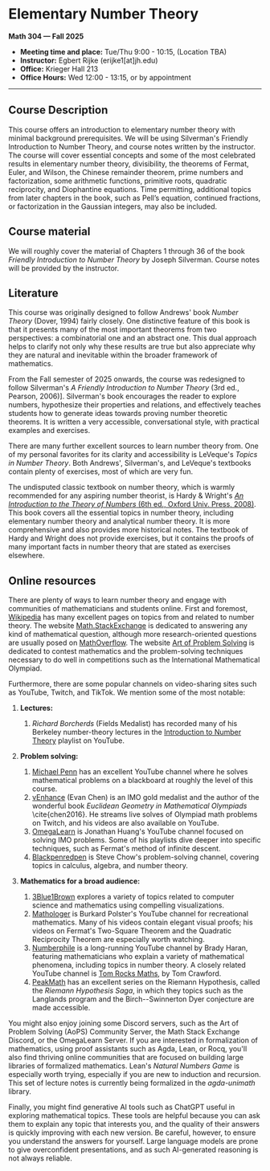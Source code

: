 # Elementary Number Theory

**Math 304 — Fall 2025**

- **Meeting time and place:** Tue/Thu 9:00 - 10:15, (Location TBA)
- **Instructor:** Egbert Rijke (erijke1[at]jh.edu)
- **Office:** Krieger Hall 213
- **Office Hours:** Wed 12:00 - 13:15, or by appointment

---

## Course Description

This course offers an introduction to elementary number theory with minimal background prerequisites. We will be using Silverman's Friendly Introduction to Number Theory, and course notes written by the instructor. The course will cover essential concepts and some of the most celebrated results in elementary number theory, divisibility, the theorems of Fermat, Euler, and Wilson, the Chinese remainder theorem, prime numbers and factorization, some arithmetic functions, primitive roots, quadratic reciprocity, and Diophantine equations. Time permitting, additional topics from later chapters in the book, such as Pell’s equation, continued fractions, or factorization in the Gaussian integers, may also be included.

## Course material

We will roughly cover the material of Chapters 1 through 36 of the book _Friendly Introduction to Number Theory_ by Joseph Silverman. Course notes will be provided by the instructor.

## Literature

This course was originally designed to follow Andrews' book *Number Theory* (Dover, 1994) fairly closely. One distinctive feature of this book is that it presents many of the most important theorems from two perspectives: a combinatorial one and an abstract one. This dual approach helps to clarify not only why these results are true but also appreciate why they are natural and inevitable within the broader framework of mathematics.

From the Fall semester of 2025 onwards, the course was redesigned to follow Silverman's *A Friendly Introduction to Number Theory* (3rd ed., Pearson, 2006)]. Silverman's book encourages the reader to explore numbers, hypothesize their properties and relations, and effectively teaches students how to generate ideas towards proving number theoretic theorems. It is written a very accessible, conversational style, with practical examples and exercises.

There are many further excellent sources to learn number theory from. One of my personal favorites for its clarity and accessibility is LeVeque's *Topics in Number Theory*. Both Andrews', Silverman's, and LeVeque's textbooks contain plenty of exercises, most of which are very fun.

The undisputed classic textbook on number theory, which is warmly recommended for any aspiring number theorist, is Hardy & Wright's [*An Introduction to the Theory of Numbers* (6th ed., Oxford Univ. Press, 2008)](https://en.wikipedia.org/wiki/An_Introduction_to_the_Theory_of_Numbers). This book covers all the essential topics in number theory, including elementary number theory and analytical number theory. It is more comprehensive and also provides more historical notes. The textbook of Hardy and Wright does not provide exercises, but it contains the proofs of many important facts in number theory that are stated as exercises elsewhere.

## Online resources

There are plenty of ways to learn number theory and engage with communities of mathematicians and students online. First and foremost, [Wikipedia](https://en.wikipedia.org/wiki/Category:Number_theory) has many excellent pages on topics from and related to number theory. The website [Math.StackExchange](https://math.stackexchange.com/) is dedicated to answering any kind of mathematical question, although more research-oriented questions are usually posed on [MathOverflow](https://mathoverflow.net/). The website [Art of Problem Solving](https://artofproblemsolving.com/) is dedicated to contest mathematics and the problem-solving techniques necessary to do well in competitions such as the International Mathematical Olympiad.

Furthermore, there are some popular channels on video-sharing sites such as YouTube, Twitch, and TikTok. We mention some of the most notable:

1. **Lectures:**
   1. _Richard Borcherds_ (Fields Medalist) has recorded many of his Berkeley number-theory lectures in the [Introduction to Number Theory](https://www.youtube.com/playlist?list=PL8yHsr3EFj53L8sMbzIhhXSAOpuZ1Fov8) playlist on YouTube.

2. **Problem solving:**
   1. [Michael Penn](https://www.youtube.com/@MichaelPennMath) has an excellent YouTube channel where he solves mathematical problems on a blackboard at roughly the level of this course. 
   2. [vEnhance](https://www.twitch.tv/venhance) (Evan Chen) is an IMO gold medalist and the author of the wonderful book *Euclidean Geometry in Mathematical Olympiads* \cite{chen2016}. He streams live solves of Olympiad math problems on Twitch, and his videos are also available on YouTube.
   3. [OmegaLearn](https://www.youtube.com/@OmegaLearn) is Jonathan Huang's YouTube channel focused on solving IMO problems. Some of his playlists dive deeper into specific techniques, such as Fermat's method of infinite descent.
   4. [Blackpenredpen](https://www.youtube.com/@blackpenredpen) is Steve Chow's problem-solving channel, covering topics in calculus, algebra, and number theory.

3. **Mathematics for a broad audience:**
   1. [3Blue1Brown](https://www.youtube.com/@3blue1brown) explores a variety of topics related to computer science and mathematics using compelling visualizations.
   2. [Mathologer](https://www.youtube.com/@Mathologer) is Burkard Polster's YouTube channel for recreational mathematics. Many of his videos contain elegant visual proofs; his videos on Fermat's Two-Square Theorem and the Quadratic Reciprocity Theorem are especially worth watching.
   3. [Numberphile](https://www.youtube.com/@numberphile) is a long-running YouTube channel by Brady Haran, featuring mathematicians who explain a variety of mathematical phenomena, including topics in number theory. A closely related YouTube channel is [Tom Rocks Maths](https://www.youtube.com/@TomRocksMaths), by Tom Crawford.
   4. [PeakMath](https://www.youtube.com/@PeakMath) has an excellent series on the Riemann Hypothesis, called the *Riemann Hypothesis Saga*, in which they topics such as the Langlands program and the Birch--Swinnerton Dyer conjecture are made accessible.

You might also enjoy joining some Discord servers, such as the Art of Problem Solving (AoPS) Community Server, the Math Stack Exchange Discord, or the OmegaLearn Server. If you are interested in formalization of mathematics, using proof assistants such as Agda, Lean, or Rocq, you'll also find thriving online communities that are focused on building large libraries of formalized mathematics. Lean's *Natural Numbers Game* is especially worth trying, especially if you are new to induction and recursion. This set of lecture notes is currently being formalized in the *agda-unimath* library.

Finally, you might find generative AI tools such as ChatGPT useful in exploring mathematical topics. These tools are helpful because you can ask them to explain any topic that interests you, and the quality of their answers is quickly improving with each new version. Be careful, however, to ensure you understand the answers for yourself. Large language models are prone to give overconfident presentations, and as such AI-generated reasoning is not always reliable.
